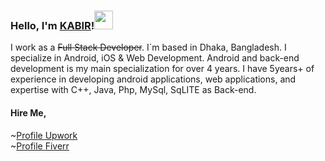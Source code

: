 
### Hello, I'm [KABIR](https://n3o-d4rk3r.github.io)!<img src="https://media.giphy.com/media/hvRJCLFzcasrR4ia7z/giphy.gif" width="30px"> 

I work as a ~~Full Stack Developer~~. I´m based in Dhaka, Bangladesh. I specialize in Android, iOS & Web Development. Android and back-end development is my main specialization for over 4 years. I have 5years+ of experience in developing android applications, web applications, and expertise with C++, Java, Php, MySql, SqLITE as Back-end.

#### Hire Me,<br>
~[Profile Upwork](https://www.upwork.com/workwith/ictdkabir2011)<br>
~[Profile Fiverr](https://www.fiverr.com/ictdkabir2011)<br>

